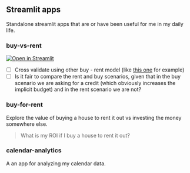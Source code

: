 ## Streamlit apps
Standalone streamlit apps that are or have been useful for me in my daily life.

### buy-vs-rent
[![Open in Streamlit](https://static.streamlit.io/badges/streamlit_badge_black_white.svg)](https://app-appsgit-cbwsjhkpt627bappk8rbaf.streamlit.app/)
- [ ] Cross validate using other buy - rent model (like [this one](https://my.causal.app/models/191997/edit) for example)
- [ ] Is it fair to compare the rent and buy scenarios, given that in the buy scenario we are asking for a credit (which obviously increases the implicit budget) and in the rent scenario we are not?

### buy-for-rent
Explore the value of buying a house to rent it out vs investing the money somewhere else.
> What is my ROI if I buy a house to rent it out?

### calendar-analytics
A an app for analyzing my calendar data.
